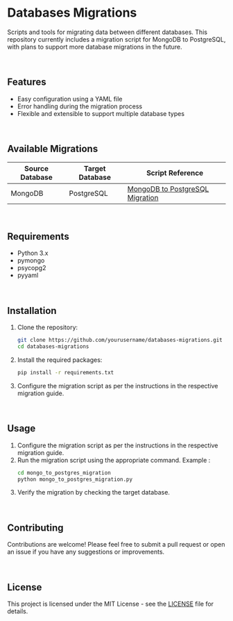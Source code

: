 # Databases Migrations

Scripts and tools for migrating data between different databases. This repository currently includes a migration script for MongoDB to PostgreSQL, with plans to support more database migrations in the future.

<br>

## Features
- Easy configuration using a YAML file
- Error handling during the migration process
- Flexible and extensible to support multiple database types

<br>

## Available Migrations
| Source Database | Target Database | Script Reference                       |
|-----------------|-----------------|----------------------------------------|
| MongoDB         | PostgreSQL      | [MongoDB to PostgreSQL Migration](./mongo_to_postgres_migration/README.md) |

<br>

## Requirements
- Python 3.x
- pymongo
- psycopg2
- pyyaml

<br>

## Installation
1. Clone the repository:
   ```bash
   git clone https://github.com/yourusername/databases-migrations.git
   cd databases-migrations
    ```
2. Install the required packages:
    ```bash
    pip install -r requirements.txt
    ```
3. Configure the migration script as per the instructions in the respective migration guide.

<br>

## Usage
1. Configure the migration script as per the instructions in the respective migration guide.
2. Run the migration script using the appropriate command. Example :
    ```bash
    cd mongo_to_postgres_migration
    python mongo_to_postgres_migration.py
    ```
3. Verify the migration by checking the target database.

<br>

## Contributing
Contributions are welcome!
Please feel free to submit a pull request or open an issue if you have any suggestions or improvements.

<br>

## License
This project is licensed under the MIT License - see the [LICENSE](LICENSE) file for details.

